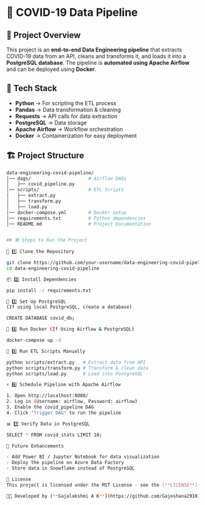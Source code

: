 # 🚀 COVID-19 Data Pipeline  

## 📖 Project Overview  
This project is an **end-to-end Data Engineering pipeline** that extracts COVID-19 data from an API, cleans and transforms it, and loads it into a **PostgreSQL database**. The pipeline is **automated using Apache Airflow** and can be deployed using **Docker**.  

## 📌 Tech Stack  
- **Python** → For scripting the ETL process  
- **Pandas** → Data transformation & cleaning  
- **Requests** → API calls for data extraction  
- **PostgreSQL** → Data storage  
- **Apache Airflow** → Workflow orchestration  
- **Docker** → Containerization for easy deployment  

## 🏗️ Project Structure  

```bash
data-engineering-covid-pipeline/
│── dags/                     # Airflow DAGs
│   ├── covid_pipeline.py
│── scripts/                  # ETL Scripts
│   ├── extract.py
│   ├── transform.py
│   ├── load.py
│── docker-compose.yml        # Docker setup
│── requirements.txt          # Python dependencies
│── README.md                 # Project Documentation


## 🛠️ Steps to Run the Project  
 
🔽 1️⃣ Clone the Repository  

git clone https://github.com/your-username/data-engineering-covid-pipeline.git
cd data-engineering-covid-pipeline

📦 2️⃣ Install Dependencies

pip install -r requirements.txt

🐘 3️⃣ Set Up PostgreSQL
(If using local PostgreSQL, create a database)

CREATE DATABASE covid_db;

🐳 4️⃣ Run Docker (If Using Airflow & PostgreSQL)

docker-compose up -d

🔄 5️⃣ Run ETL Scripts Manually

python scripts/extract.py   # Extract data from API
python scripts/transform.py # Transform & clean data
python scripts/load.py      # Load into PostgreSQL

⚡ 6️⃣ Schedule Pipeline with Apache Airflow

1. Open http://localhost:8080/
2. Log in (Username: airflow, Password: airflow)
3. Enable the covid_pipeline DAG
4. Click "Trigger DAG" to run the pipeline

📊 7️⃣ Verify Data in PostgreSQL

SELECT * FROM covid_stats LIMIT 10;

🚀 Future Enhancements

- Add Power BI / Jupyter Notebook for data visualization
- Deploy the pipeline on Azure Data Factory
- Store data in Snowflake instead of PostgreSQL

📜 License
This project is licensed under the MIT License - see the [**LICENSE**](https://github.com/Gajoshana2910/data-engineering-covid-pipeline/blob/main/license) file for details.

👨‍💻 Developed by [**Gajalakshmi A K**](https://github.com/Gajoshana2910)
